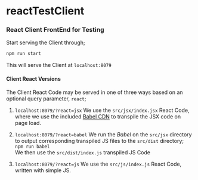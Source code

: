 # reactTestClient
### React Client FrontEnd for Testing

Start serving the Client through;
```bash
npm run start
```

This will serve the Client at `localhost:8079`

#### Client React Versions
The Client React Code may be served in one of three ways based
on an optional query parameter, `react`;

1. `localhost:8079/?react=jsx`
We use the `src/jsx/index.jsx` React Code,
where we use the included [Babel CDN](https://unpkg.com/babel-standalone@6/babel.min.js)
to transpile the JSX code on page load.

2. `localhost:8079/?react=babel`
We run the _Babel_ on the `src/jsx` directory to output corresponding transpiled JS files
to the `src/dist` directory;  
`npm run babel`  
We then use the `src/dist/index.js` transpiled JS Code
 
3. `localhost:8079/?react=js`
We use the `src/js/index.js` React Code, written with simple JS.
